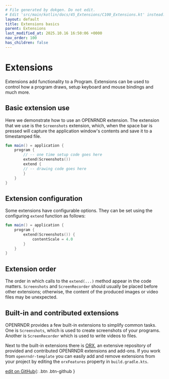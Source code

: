 ```yaml
---
# File generated by dokgen. Do not edit. 
# Edit 'src/main/kotlin/docs/45_Extensions/C100_Extensions.kt' instead.
layout: default
title: Extensions basics
parent: Extensions
last_modified_at: 2025.10.16 16:50:06 +0000
nav_order: 100
has_children: false
---
```

 
# Extensions

Extensions add functionality to a Program. Extensions can be used to control how a program draws, setup keyboard and
mouse bindings and much more.

## Basic extension use

Here we demonstrate how to use an OPENRNDR extension. The extension that we use is the `Screenshots` extension, which, when 
the space bar is pressed will capture the application window's contents and save it to a timestamped file. 
 
```kotlin
fun main() = application {
    program {
        // -- one time setup code goes here
        extend(Screenshots())
        extend {
        // -- drawing code goes here
        }
    }
}
``` 
 
## Extension configuration

Some extensions have configurable options. They can be set using the configuring `extend` function as follows: 
 
```kotlin
fun main() = application {
    program {
        extend(Screenshots()) {
            contentScale = 4.0
        }
    }
}
``` 
 
## Extension order
    
The order in which calls to the `extend(...)` method appear in the code matters. 
`Screenshots` and `ScreenRecorder` should usually be placed before other extensions; 
otherwise, the content of the produced images or video files may be unexpected.
 
 
## Built-in and contributed extensions

OPENRNDR provides a few built-in extensions to simplify common tasks. One is `Screenshots`, which is used
to create screenshots of your programs. Another is `ScreenRecorder` which is used to write videos to files.

Next to the built-in extensions there is [ORX](https://github.com/openrndr/orx), an extensive repository of provided and
contributed OPENRNDR extensions and add-ons. If you work from `openrndr-template` you can easily add and remove extensions 
from your project by editing the `orxFeatures` property in `build.gradle.kts`. 

[edit on GitHub](https://github.com/openrndr/openrndr-guide/blob/main/src/main/kotlin/docs/45_Extensions/C100_Extensions.kt){: .btn .btn-github }